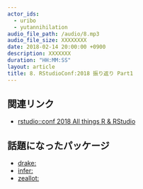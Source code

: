 ```yaml
---
actor_ids:
  - uribo
  - yutannihilation
audio_file_path: /audio/8.mp3
audio_file_size: XXXXXXXX
date: 2018-02-14 20:00:00 +0900
description: XXXXXXX
duration: "HH:MM:SS" 
layout: article
title: 8. RStudioConf:2018 振り返り Part1
---
```


## 関連リンク

- [rstudio::conf 2018 All things R & RStudio](https://www.rstudio.com/conference/)

## 話題になったパッケージ

- [drake: ]()
- [infer: ]()
- [zeallot: ]()
